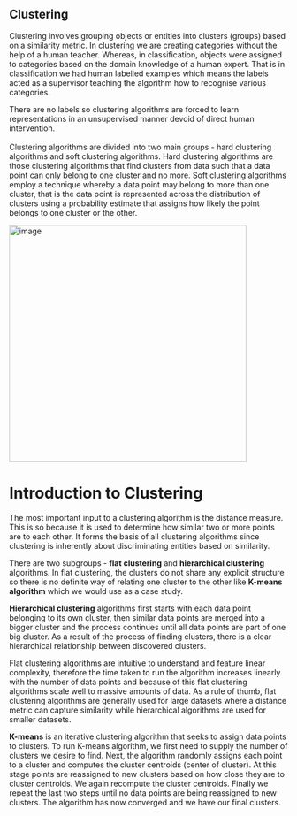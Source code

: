 ## Clustering

Clustering involves grouping objects or entities into clusters (groups) based on a similarity metric. In clustering we are creating categories without the help of a human teacher. Whereas, in classification, objects were assigned to categories based on the domain knowledge of a human expert. That is in classification we had human labelled examples which means the labels acted as a supervisor teaching the algorithm how to recognise various categories.

There are no labels so clustering algorithms are forced to learn representations in an unsupervised manner devoid of direct human intervention.  
       
Clustering algorithms are divided into two main groups - hard clustering algorithms and soft clustering algorithms. Hard clustering algorithms are those clustering algorithms that find clusters from data such that a data point can only belong to one cluster and no more. Soft clustering algorithms employ a technique whereby a data point may belong to more than one cluster, that is the data point is represented across the distribution of clusters using a probability estimate that assigns how likely the point belongs to one cluster or the other.

<img width="429" alt="image" src="https://github.com/user-attachments/assets/a709149e-fdf0-4fe9-a102-bce77c1574fc" />

# Introduction to Clustering
The most important input to a clustering algorithm is the distance measure. This is so because it is used to determine how similar two or more points are to each other. It forms the basis of all clustering algorithms since clustering is inherently about discriminating entities based on similarity.

There are two subgroups - **flat clustering** and **hierarchical clustering** algorithms. In flat clustering, the clusters do not share any explicit structure so there is no definite way of relating one cluster to the other like **K-means algorithm** which we would use as a case study.  

**Hierarchical clustering** algorithms first starts with each data point belonging to its own cluster, then similar data points are merged into a bigger cluster and the process continues until all data points are part of one big cluster. As a result of the process of finding clusters, there is a clear hierarchical relationship between discovered clusters.  

Flat clustering algorithms are intuitive to understand and feature linear complexity, therefore the time taken to run the algorithm increases linearly with the number of data points and because of this flat clustering algorithms scale well to massive amounts of data. As a rule of thumb, flat clustering algorithms are generally used for large datasets where a distance metric can capture similarity while hierarchical algorithms are used for smaller datasets.

**K-means** is an iterative clustering algorithm that seeks to assign data points to clusters. To run K-means algorithm, we first need to supply the number of clusters we desire to find. Next, the algorithm randomly assigns each point to a cluster and computes the cluster centroids (center of cluster). At this stage points are reassigned to new clusters based on how close they are to cluster centroids. We again recompute the cluster centroids. Finally we repeat the last two steps until no data points are being reassigned to new clusters. The algorithm has now converged and we have our final clusters.
